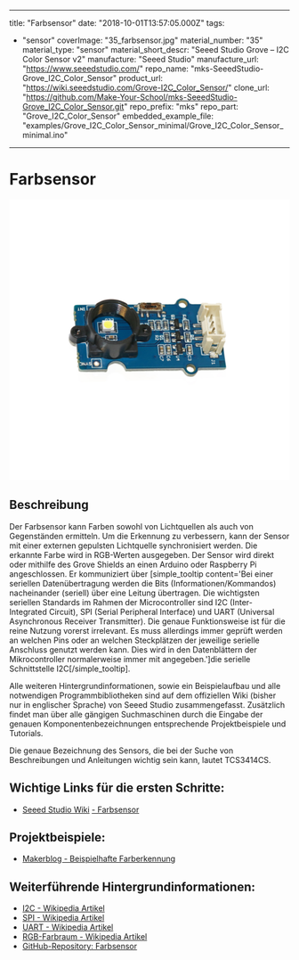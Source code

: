 
---
title: "Farbsensor"
date: "2018-10-01T13:57:05.000Z"
tags: 
  - "sensor"
coverImage: "35_farbsensor.jpg"
material_number: "35"
material_type: "sensor"
material_short_descr: "Seeed Studio Grove – I2C Color Sensor v2"
manufacture: "Seeed Studio"
manufacture_url: "https://www.seeedstudio.com/"
repo_name: "mks-SeeedStudio-Grove_I2C_Color_Sensor"
product_url: "https://wiki.seeedstudio.com/Grove-I2C_Color_Sensor/"
clone_url: "https://github.com/Make-Your-School/mks-SeeedStudio-Grove_I2C_Color_Sensor.git"
repo_prefix: "mks"
repo_part: "Grove_I2C_Color_Sensor"
embedded_example_file: "examples/Grove_I2C_Color_Sensor_minimal/Grove_I2C_Color_Sensor_minimal.ino"
---


# Farbsensor

![Farbsensor](35_farbsensor.jpg)

## Beschreibung
Der Farbsensor kann Farben sowohl von Lichtquellen als auch von Gegenständen ermitteln. Um die Erkennung zu verbessern, kann der Sensor mit einer externen gepulsten Lichtquelle synchronisiert werden. Die erkannte Farbe wird in RGB-Werten ausgegeben. Der Sensor wird direkt oder mithilfe des Grove Shields an einen Arduino oder Raspberry Pi angeschlossen. Er kommuniziert über \[simple\_tooltip content='Bei einer seriellen Datenübertragung werden die Bits (Informationen/Kommandos) nacheinander (seriell) über eine Leitung übertragen. Die wichtigsten seriellen Standards im Rahmen der Microcontroller sind I2C (Inter-Integrated Circuit), SPI (Serial Peripheral Interface) und UART (Universal Asynchronous Receiver Transmitter). Die genaue Funktionsweise ist für die reine Nutzung vorerst irrelevant. Es muss allerdings immer geprüft werden an welchen Pins oder an welchen Steckplätzen der jeweilige serielle Anschluss genutzt werden kann. Dies wird in den Datenblättern der Mikrocontroller normalerweise immer mit angegeben.'\]die serielle Schnittstelle I2C\[/simple\_tooltip\].

Alle weiteren Hintergrundinformationen, sowie ein Beispielaufbau und alle notwendigen Programmbibliotheken sind auf dem offiziellen Wiki (bisher nur in englischer Sprache) von Seeed Studio zusammengefasst. Zusätzlich findet man über alle gängigen Suchmaschinen durch die Eingabe der genauen Komponentenbezeichnungen entsprechende Projektbeispiele und Tutorials.

Die genaue Bezeichnung des Sensors, die bei der Suche von Beschreibungen und Anleitungen wichtig sein kann, lautet TCS3414CS.

<!-- infolist -->

<!-- infolists -->
## Wichtige Links für die ersten Schritte:

- [Seeed Studio Wiki](http://wiki.seeedstudio.com/Grove-I2C_Color_Sensor/) [- Farbsensor](http://wiki.seeedstudio.com/Grove-I2C_Color_Sensor/)

## Projektbeispiele:

- [Makerblog - Beispielhafte Farberkennung](https://www.makerblog.at/2015/01/farben-erkennen-mit-dem-rgb-sensor-tcs34725-und-dem-arduino/)

## Weiterführende Hintergrundinformationen:

- [I2C - Wikipedia Artikel](https://de.wikipedia.org/wiki/I%C2%B2C)
- [SPI - Wikipedia Artikel](https://de.wikipedia.org/wiki/Serial_Peripheral_Interface)
- [UART - Wikipedia Artikel](https://de.wikipedia.org/wiki/Universal_Asynchronous_Receiver_Transmitter)
- [RGB-Farbraum - Wikipedia Artikel](https://de.wikipedia.org/wiki/RGB-Farbraum)
- [GitHub-Repository: Farbsensor](https://github.com/MakeYourSchool/35-Farbsensor)



